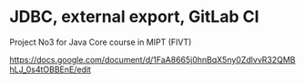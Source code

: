 # JDBC, external export, GitLab CI

Project No3 for Java Core course in MIPT (FIVT)

https://docs.google.com/document/d/1FaA8665j0hnBqX5ny0ZdlvvR32QMBhLJ_0s4tOBBEnE/edit
